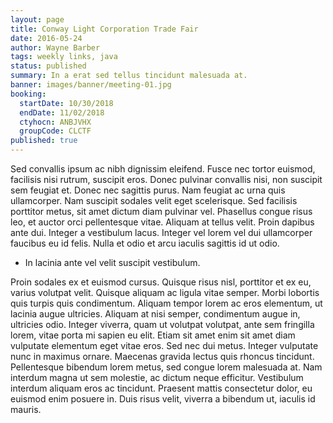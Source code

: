 ```yaml
---
layout: page
title: Conway Light Corporation Trade Fair
date: 2016-05-24
author: Wayne Barber
tags: weekly links, java
status: published
summary: In a erat sed tellus tincidunt malesuada at.
banner: images/banner/meeting-01.jpg
booking:
  startDate: 10/30/2018
  endDate: 11/02/2018
  ctyhocn: ANBJVHX
  groupCode: CLCTF
published: true
---
```

Sed convallis ipsum ac nibh dignissim eleifend. Fusce nec tortor euismod, facilisis nisi rutrum, suscipit eros. Donec pulvinar convallis nisi, non suscipit sem feugiat et. Donec nec sagittis purus. Nam feugiat ac urna quis ullamcorper. Nam suscipit sodales velit eget scelerisque. Sed facilisis porttitor metus, sit amet dictum diam pulvinar vel. Phasellus congue risus leo, et auctor orci pellentesque vitae. Aliquam at tellus velit. Proin dapibus ante dui. Integer a vestibulum lacus. Integer vel lorem vel dui ullamcorper faucibus eu id felis. Nulla et odio et arcu iaculis sagittis id ut odio.

* In lacinia ante vel velit suscipit vestibulum.

Proin sodales ex et euismod cursus. Quisque risus nisl, porttitor et ex eu, varius volutpat velit. Quisque aliquam ac ligula vitae semper. Morbi lobortis quis turpis quis condimentum. Aliquam tempor lorem ac eros elementum, ut lacinia augue ultricies. Aliquam at nisi semper, condimentum augue in, ultricies odio. Integer viverra, quam ut volutpat volutpat, ante sem fringilla lorem, vitae porta mi sapien eu elit. Etiam sit amet enim sit amet diam vulputate elementum eget vitae eros. Sed nec dui metus.
Integer vulputate nunc in maximus ornare. Maecenas gravida lectus quis rhoncus tincidunt. Pellentesque bibendum lorem metus, sed congue lorem malesuada at. Nam interdum magna ut sem molestie, ac dictum neque efficitur. Vestibulum interdum aliquam eros ac tincidunt. Praesent mattis consectetur dolor, eu euismod enim posuere in. Duis risus velit, viverra a bibendum ut, iaculis id mauris.
